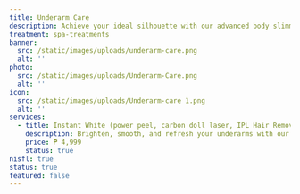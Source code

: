 ```yaml
---
title: Underarm Care
description: Achieve your ideal silhouette with our advanced body slimming treatments, combining the latest technology with expert care. At Luks Spa and Aesthetics, we offer non-invasive solutions designed to sculpt and tone your body, targeting stubborn fat and enhancing your natural contours. Our state-of-the-art procedures are customized to meet your specific goals, ensuring effective and visible results. Enjoy a transformative experience in our luxurious setting, and step out with renewed confidence and a beautifully refined figure.
treatment: spa-treatments
banner:
  src: /static/images/uploads/underarm-care.png
  alt: ''
photo:
  src: /static/images/uploads/Underarm-Care.png
  alt: ''
icon:
  src: /static/images/uploads/Underarm-care 1.png
  alt: ''
services:
  - title: Instant White (power peel, carbon doll laser, IPL Hair Removal)
    description: Brighten, smooth, and refresh your underarms with our Instant White treatment. This triple-action care combines Power Peel exfoliation, Carbon Doll Laser for deep pigmentation removal, and IPL Hair Removal for lasting smoothness. Achieve visibly fairer, hair-free underarms with improved texture in just a few sessions.
    price: ₱ 4,999
    status: true
nisfl: true
status: true
featured: false
---
```


